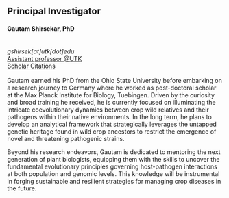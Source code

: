 Principal Investigator
--------------------
<p></p>
<div>
  <h4>Gautam Shirsekar, PhD </h4> 
  <br>
  <i class="fa fa-envelope"></i> <em>gshirsek[at]utk[dot]edu</em> <br>
  <i class="fa fa-globe"></i> <a href="https://utia.tennessee.edu/person/?id=189365" target="_blank">Assistant professor @UTK</a> <br>
  <i class="ai ai-google-scholar"></i> <a href="https://scholar.google.com/citations?user=UL6yZWYAAAAJ" target="_blank"> Scholar Citations </a> <br>
  <br>  
Gautam earned his PhD from the Ohio State University before embarking on a research journey to Germany where he worked as post-doctoral scholar at the Max Planck Institute for Biology, Tuebingen. Driven by the curiosity and broad training he received, he is currently focused on illuminating the intricate coevolutionary dynamics between crop wild relatives and their pathogens within their native environments.  In the long term, he plans to develop an analytical framework that strategically leverages the untapped genetic heritage found in wild crop ancestors to restrict the emergence of novel and threatening pathogenic strains. 
  
Beyond his research endeavors, Gautam is dedicated to mentoring the next generation of plant biologists, equipping them with the skills to uncover the fundamental evolutionary principles governing host-pathogen interactions at both population and genomic levels. This knowledge will be instrumental in forging sustainable and resilient strategies for managing crop diseases in the future.

</div>
